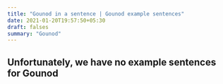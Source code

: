 ```yaml
---
title: "Gounod in a sentence | Gounod example sentences"
date: 2021-01-20T19:57:50+05:30
draft: falses
summary: "Gounod"
---
```

## Unfortunately, we have no example sentences for Gounod                 
